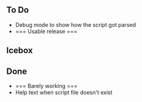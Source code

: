 ## To Do

- Debug mode to show how the script got parsed
- === Usable release ===

## Icebox


## Done

- === Barely working ===
- Help text when script file doesn't exist
